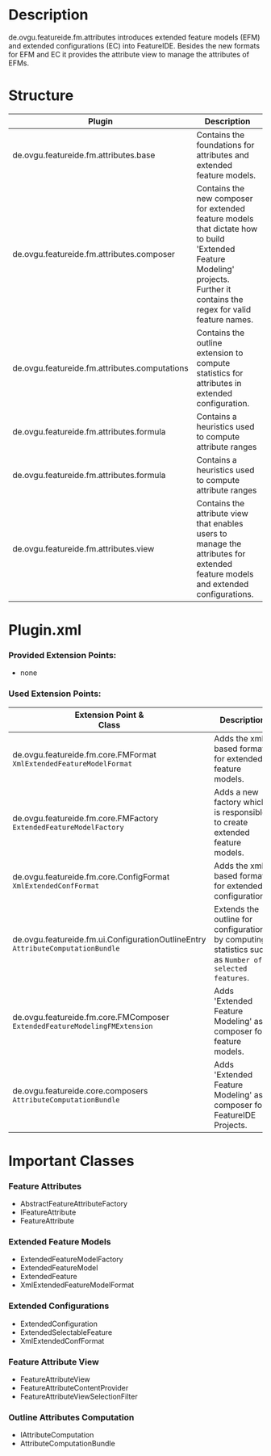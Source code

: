 # Description
de.ovgu.featureide.fm.attributes introduces extended feature models (EFM) and extended configurations (EC) into FeatureIDE. Besides the new formats for EFM and EC it provides the attribute view to manage the attributes of EFMs.

# Structure

| Plugin   | Description |
| -------- | --------    |
| de.ovgu.featureide.fm.attributes.base | Contains the foundations for attributes and extended feature models.     |
| de.ovgu.featureide.fm.attributes.composer   | Contains the new composer for extended feature models that dictate how to build 'Extended Feature Modeling' projects. Further it contains the regex for valid feature names.  |
| de.ovgu.featureide.fm.attributes.computations   | Contains the outline extension to compute statistics for attributes in extended configuration. |
| de.ovgu.featureide.fm.attributes.formula   | Contains a heuristics used to compute attribute ranges |
| de.ovgu.featureide.fm.attributes.formula   | Contains a heuristics used to compute attribute ranges |
| de.ovgu.featureide.fm.attributes.view   | Contains the attribute view that enables users to manage the attributes for extended feature models and extended configurations. |


# Plugin.xml

### Provided Extension Points:

- none

### Used Extension Points:

| Extension Point &                                           <br>Class                                 | Description                                                                                         |
|-------------------------------------------------------------------------------------------------------|-----------------------------------------------------------------------------------------------------| 
| de.ovgu.featureide.fm.core.FMFormat                        <br>`XmlExtendedFeatureModelFormat`        | Adds the xml-based format for extended feature models.                                               |
| de.ovgu.featureide.fm.core.FMFactory                       <br>`ExtendedFeatureModelFactory`          | Adds a new factory which is responsible to create extended feature models.                          |
| de.ovgu.featureide.fm.core.ConfigFormat                    <br>`XmlExtendedConfFormat`                | Adds the xml-based format for extended configurations.                                               |
| de.ovgu.featureide.fm.ui.ConfigurationOutlineEntry         <br>`AttributeComputationBundle`           | Extends the outline for configurations by computing statistics such as `Number of selected features`.|
| de.ovgu.featureide.fm.core.FMComposer                      <br>`ExtendedFeatureModelingFMExtension`   | Adds 'Extended Feature Modeling' as a composer for feature models.                             |
| de.ovgu.featureide.core.composers                          <br>`AttributeComputationBundle`           | Adds 'Extended Feature Modeling' as a composer for FeatureIDE Projects.  

# Important Classes

### Feature Attributes
- AbstractFeatureAttributeFactory
- IFeatureAttribute
- FeatureAttribute

### Extended Feature Models
- ExtendedFeatureModelFactory
- ExtendedFeatureModel
- ExtendedFeature
- XmlExtendedFeatureModelFormat

### Extended Configurations
- ExtendedConfiguration
- ExtendedSelectableFeature
- XmlExtendedConfFormat

### Feature Attribute View
- FeatureAttributeView
- FeatureAttributeContentProvider
- FeatureAttributeViewSelectionFilter

### Outline Attributes Computation
- IAttributeComputation
- AttributeComputationBundle
